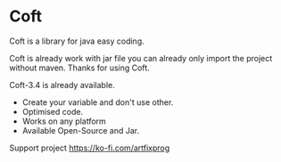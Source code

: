 # Coft
Coft is a library for java easy coding.

Coft is already work with jar file you can already only import the project without maven.
Thanks for using Coft.

Coft-3.4 is already available.
* Create your variable and don't use other.
* Optimised code.
* Works on any platform
* Available Open-Source and Jar.

Support project https://ko-fi.com/artfixprog
